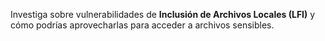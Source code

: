 Investiga sobre vulnerabilidades de **Inclusión de Archivos Locales (LFI)** y cómo podrías aprovecharlas para acceder a archivos sensibles.